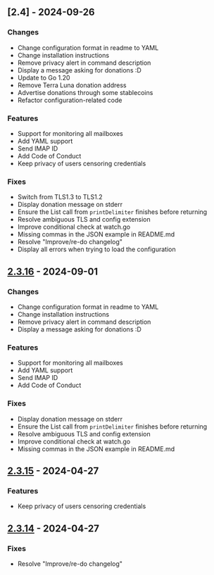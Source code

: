 <a name="2.4"></a>
## [2.4] - 2024-09-26

### Changes
- Change configuration format in readme to YAML
- Change installation instructions
- Remove privacy alert in command description
- Display a message asking for donations :D
- Update to Go 1.20
- Remove Terra Luna donation address
- Advertise donations through some stablecoins
- Refactor configuration-related code

### Features
- Support for monitoring all mailboxes
- Add YAML support
- Send IMAP ID
- Add Code of Conduct
- Keep privacy of users censoring credentials

### Fixes
- Switch from TLS1.3 to TLS1.2
- Display donation message on stderr
- Ensure the List call from `printDelimiter` finishes before returning
- Resolve ambiguous TLS and config extension
- Improve conditional check at watch.go
- Missing commas in the JSON example in README.md
- Resolve "Improve/re-do changelog"
- Display all errors when trying to load the configuration


<a name="2.3.16"></a>
## [2.3.16] - 2024-09-01
### Changes
- Change configuration format in readme to YAML
- Change installation instructions
- Remove privacy alert in command description
- Display a message asking for donations :D

### Features
- Support for monitoring all mailboxes
- Add YAML support
- Send IMAP ID
- Add Code of Conduct

### Fixes
- Display donation message on stderr
- Ensure the List call from `printDelimiter` finishes before returning
- Resolve ambiguous TLS and config extension
- Improve conditional check at watch.go
- Missing commas in the JSON example in README.md


<a name="2.3.15"></a>
## [2.3.15] - 2024-04-27
### Features
- Keep privacy of users censoring credentials


<a name="2.3.14"></a>
## [2.3.14] - 2024-04-27
### Fixes
- Resolve "Improve/re-do changelog"


[Unreleased]: https://gitlab.com/shackra/goimapnotify/compare/2.3.16...HEAD
[2.3.16]: https://gitlab.com/shackra/goimapnotify/compare/2.3.15...2.3.16
[2.3.15]: https://gitlab.com/shackra/goimapnotify/compare/2.3.14...2.3.15
[2.3.14]: https://gitlab.com/shackra/goimapnotify/compare/2.3.13...2.3.14
